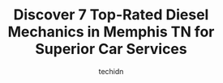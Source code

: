 ---
layout: ampstory
image: https://images.unsplash.com/photo-1637005218692-a7e234ffcbf4?ixlib=rb-4.0.3&ixid=MnwxMjA3fDB8MHxwaG90by1wYWdlfHx8fGVufDB8fHx8&auto=format&fit=crop&w=640&h=853&q=80
author: techidn
featured: false
description: Searching for the finest Diesel Mechanic in Memphis TN, USA? Look no further than the 7 best Diesel Mechanic in the area, where youll find a team of highly qualified professionals ready to 
title: Discover 7 Top-Rated Diesel Mechanics in Memphis TN for Superior Car Services
cover:
   title: Discover 7 Top-Rated Diesel Mechanics in Memphis TN for Superior Car Services
   subtitle: Rickpate
   background: https://images.unsplash.com/photo-1637005218692-a7e234ffcbf4?ixlib=rb-4.0.3&ixid=MnwxMjA3fDB8MHxwaG90by1wYWdlfHx8fGVufDB8fHx8&auto=format&fit=crop&w=640&h=853&q=80

pages: 
 - layout: thirds
   top: <h1>#1 Phils Truck Service</h1>
   bottom: "<p>They said earliest they can accept is 2 weeks from now..cmon</p>"
   background: https://www.knot35.com/toplist/wp-content/uploads/2023/06/best-diesel-mechanic-1-in-memphis-tn-1685833141.jpeg
   backgroundblur: true
 - layout: thirds
   top: <h1>#2 Rescue Repair Services - Semi Truck Trailer and Tire Repair Shop Memphis, TN</h1>
   bottom: "<p>3441 Knight Arnold Rd, Memphis, TN 38118, United States</p>"
   background: https://www.knot35.com/toplist/wp-content/uploads/2023/06/best-diesel-mechanic-2-in-memphis-tn-1685833142.jpeg
   cta:
      link: https://www.knot35.com/toplist/discover-7-top-rated-diesel-mechanics-in-memphis-tn-for-superior-car-services/
      text: Discover 7 Top-Rated Diesel Mechanics in Memphis TN for Superior Car Services
 - layout: thirds
   top: <h1>#3 Specialized Truck Repair</h1>
   bottom: "<p>287 E Brooks Rd, Memphis, TN 38109, United States</p>"
   background: https://www.knot35.com/toplist/wp-content/uploads/2023/06/best-diesel-mechanic-3-in-memphis-tn-1685833142.jpeg
   cta:
      link: https://www.knot35.com/toplist/discover-7-top-rated-diesel-mechanics-in-memphis-tn-for-superior-car-services/
      text: Discover 7 Top-Rated Diesel Mechanics in Memphis TN for Superior Car Services
 - layout: thirds
   top: <h1>#4 G & W Diesel Services Inc</h1>
   bottom: "<p>892 Kansas St, Memphis, TN 38106, United States</p>"
   background: https://images.unsplash.com/photo-1580610447943-1bfbef5efe07?ixlib=rb-4.0.3&ixid=MnwxMjA3fDB8MHxwaG90by1wYWdlfHx8fGVufDB8fHx8&auto=format&fit=crop&w=640&h=853&q=80
   cta:
      link: https://www.knot35.com/toplist/discover-7-top-rated-diesel-mechanics-in-memphis-tn-for-superior-car-services/
      text: Discover 7 Top-Rated Diesel Mechanics in Memphis TN for Superior Car Services
 - layout: thirds
   top: <h1>#5 Nabors Truck Service</h1>
   bottom: "<p>5164 Malone Rd, Memphis, TN 38118, United States</p>"
   background: https://images.unsplash.com/photo-1533735380053-eb8d0759b24a?ixlib=rb-4.0.3&ixid=MnwxMjA3fDB8MHxwaG90by1wYWdlfHx8fGVufDB8fHx8&auto=format&fit=crop&w=640&h=853&q=80
   cta:
      link: https://www.knot35.com/toplist/discover-7-top-rated-diesel-mechanics-in-memphis-tn-for-superior-car-services/
      text: Discover 7 Top-Rated Diesel Mechanics in Memphis TN for Superior Car Services
 - layout: thirds
   top: <h1>#6 Pinkston Diesel & Truck Repair</h1>
   bottom: "<p>3265 Tulane Rd, Memphis, TN 38116, United States</p>"
   background: https://images.unsplash.com/photo-1602536052359-ef94c21c5948?ixlib=rb-4.0.3&ixid=MnwxMjA3fDB8MHxwaG90by1wYWdlfHx8fGVufDB8fHx8&auto=format&fit=crop&w=640&h=853&q=80
   cta:
      link: https://www.knot35.com/toplist/discover-7-top-rated-diesel-mechanics-in-memphis-tn-for-superior-car-services/
      text: Discover 7 Top-Rated Diesel Mechanics in Memphis TN for Superior Car Services
 - layout: thirds
   top: <h1>#7 Taylor Diesel of Memphis</h1>
   bottom: "<p>2864 Directors Cove, Memphis, TN 38132, United States</p>"
   background: https://images.unsplash.com/photo-1553949345-eb786bb3f7ba?ixlib=rb-4.0.3&ixid=MnwxMjA3fDB8MHxwaG90by1wYWdlfHx8fGVufDB8fHx8&auto=format&fit=crop&w=640&h=853&q=80
   cta:
      link: https://www.knot35.com/toplist/discover-7-top-rated-diesel-mechanics-in-memphis-tn-for-superior-car-services/
      text: Discover 7 Top-Rated Diesel Mechanics in Memphis TN for Superior Car Services
 - layout: thirds
   middle: Continue reading...
   background: https://images.unsplash.com/photo-1531169509526-f8f1fdaa4a67?ixlib=rb-4.0.3&ixid=MnwxMjA3fDB8MHxwaG90by1wYWdlfHx8fGVufDB8fHx8&auto=format&fit=crop&w=640&h=853&q=80
   cta:
      link: https://www.knot35.com/toplist/discover-7-top-rated-diesel-mechanics-in-memphis-tn-for-superior-car-services/
      text: Discover 7 Top-Rated Diesel Mechanics in Memphis TN for Superior Car Services
      
---